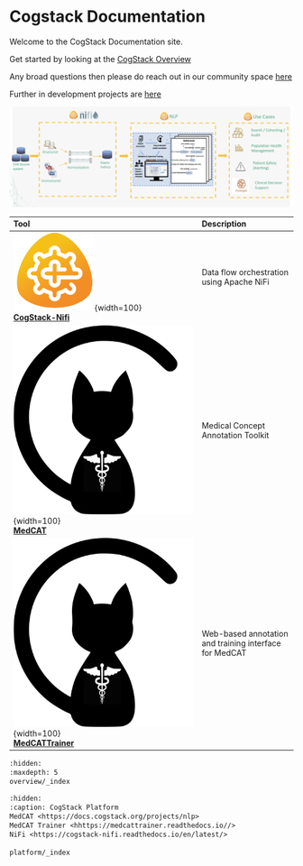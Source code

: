 # Cogstack Documentation

Welcome to the CogStack Documentation site.

Get started by looking at the [CogStack Overview](overview/cogstack-documentation.md)

Any broad questions then please do reach out in our community space [here](https://discourse.cogstack.org/)

Further in development projects are [here](https://github.com/orgs/CogStack/repositories)

![](./overview/attachments/43c14755-e565-4ae0-a0a3-ec6dc18a691c.png)

| Tool | Description |
|:-----|:------------|
| ![CogStack-Nifi](overview/attachments/36c0d23f-a632-4fbf-9f7c-6669e88bbd39.png){width=100} <br/> [**CogStack-Nifi**](https://cogstack-nifi.readthedocs.io/en/latest/main.html) | Data flow orchestration using Apache NiFi |
| ![MedCAT](overview/attachments/09a8bb60-9864-41fa-be7b-cf9a9dc04498.png){width=100} <br/> [**MedCAT**](https://medcat.readthedocs.io/en/latest/) | Medical Concept Annotation Toolkit |
| ![MedCATTrainer](overview/attachments/09a8bb60-9864-41fa-be7b-cf9a9dc04498.png){width=100} <br/> [**MedCATTrainer**](https://medcattrainer.readthedocs.io/en/latest/) | Web-based annotation and training interface for MedCAT |


```{toctree}
:hidden:
:maxdepth: 5
overview/_index

```

```{toctree}
:hidden:
:caption: CogStack Platform
MedCAT <https://docs.cogstack.org/projects/nlp>
MedCAT Trainer <hhttps://medcattrainer.readthedocs.io//>
NiFi <https://cogstack-nifi.readthedocs.io/en/latest/>

platform/_index
```

